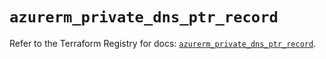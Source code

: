 # `azurerm_private_dns_ptr_record`

Refer to the Terraform Registry for docs: [`azurerm_private_dns_ptr_record`](https://registry.terraform.io/providers/hashicorp/azurerm/3.106.1/docs/resources/private_dns_ptr_record).
